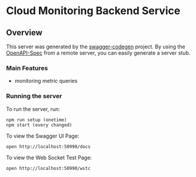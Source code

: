 # Cloud Monitoring Backend Service

## Overview

This server was generated by the [swagger-codegen](https://github.com/swagger-api/swagger-codegen) project. By using the [OpenAPI-Spec](https://github.com/OAI/OpenAPI-Specification) from a remote server, you can easily generate a server stub.

### Main Features

- monitoring metric queries

### Running the server

To run the server, run:

```
npm run setup (onetime)
npm start (every changed)
```

To view the Swagger UI Page:

```
open http://localhost:50990/docs
```

To view the Web Socket Test Page:

```
open http://localhost:50990/wstc
```
